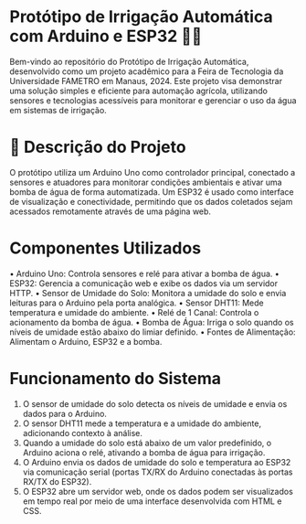 # Protótipo de Irrigação Automática com Arduino e ESP32 🌱💧
Bem-vindo ao repositório do Protótipo de Irrigação Automática, desenvolvido como um projeto acadêmico para a Feira de Tecnologia da Universidade FAMETRO em Manaus, 2024. Este projeto visa demonstrar uma solução simples e eficiente para automação agrícola, utilizando sensores e tecnologias acessíveis para monitorar e gerenciar o uso da água em sistemas de irrigação.

# 🔧 Descrição do Projeto
O protótipo utiliza um Arduino Uno como controlador principal, conectado a sensores e atuadores para monitorar condições ambientais e ativar uma bomba de água de forma automatizada. Um ESP32 é usado como interface de visualização e conectividade, permitindo que os dados coletados sejam acessados remotamente através de uma página web.

# Componentes Utilizados
• Arduino Uno: Controla sensores e relé para ativar a bomba de água.
• ESP32: Gerencia a comunicação web e exibe os dados via um servidor HTTP.
• Sensor de Umidade do Solo: Monitora a umidade do solo e envia leituras para o Arduino pela porta analógica.
• Sensor DHT11: Mede temperatura e umidade do ambiente.
• Relé de 1 Canal: Controla o acionamento da bomba de água.
• Bomba de Água: Irriga o solo quando os níveis de umidade estão abaixo do limiar definido.
• Fontes de Alimentação: Alimentam o Arduino, ESP32 e a bomba.

# Funcionamento do Sistema
1. O sensor de umidade do solo detecta os níveis de umidade e envia os dados para o Arduino.
2. O sensor DHT11 mede a temperatura e a umidade do ambiente, adicionando contexto à análise.
3. Quando a umidade do solo está abaixo de um valor predefinido, o Arduino aciona o relé, ativando a bomba de água para irrigação.
4. O Arduino envia os dados de umidade do solo e temperatura ao ESP32 via comunicação serial (portas TX/RX do Arduino conectadas às portas RX/TX do ESP32).
5. O ESP32 abre um servidor web, onde os dados podem ser visualizados em tempo real por meio de uma interface desenvolvida com HTML e CSS.
